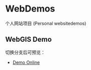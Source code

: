 # WebDemos
个人网站项目 (Personal websitedemos)  

## WebGIS Demo
切换分支后可预览：
- [Demo Online](https://soitwater.github.io/WebDemos/WebGIS/dist)